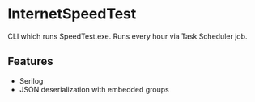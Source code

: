 # InternetSpeedTest

CLI which runs SpeedTest.exe. Runs every hour via Task Scheduler job.

## Features

- Serilog
- JSON deserialization with embedded groups